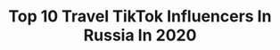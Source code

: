---
title: Top 10 Travel TikTok Influencers In Russia In 2020
description: >-
  Find top travel TikTok influencers in Russia in 2020. Most popular hashtags: #quarantine #beach #trend #riceterrace.
platform: TikTok
profiles:
  - username: "andrewglazunov"
    fullname: >-
      Andrew Glazunov 
    location: "Russia"
    followers: 575894
    engagement: 2720
    commentsToLikes: 0.005548
    id: cka6b5hxwyxpo0i78p80vtc0x
    verified: true
    hashtags: "#recomendation, #recommendations, #top, #asmr"
  - username: "fantine.music"
    fullname: >-
      Fantine 
    location: "Russia"
    followers: 4993
    engagement: 898
    commentsToLikes: 0.062926
    id: ck9vctu2cs4qe0j781orgb32z
    verified: false
    hashtags: "#dancinglikeastriper, #ukulelecover, #letitgo, #dontrushchallenge"
  - username: "bukhanovaa"
    fullname: >-
      bukhanovaa
    location: "Russia"
    followers: 2543
    engagement: 1565
    commentsToLikes: 0.024592
    id: ckach9aaayfma0i78ed30ntq3
    verified: false
    hashtags: "#foodies, #amsterdam, #breakfast, #coffeechallenge"
  - username: "boris_kuzin"
    fullname: >-
      boris_kuzin
    location: "Russia"
    followers: 20292
    engagement: 469
    commentsToLikes: 0.024039
    id: ck8kd36m8415h0j788zi93dty
    verified: false
    hashtags: "#russianwinter, #swing, #asia, #foodporn"
  - username: "bezputevki"
    fullname: >-
      Bezputevki
    location: "Russia"
    followers: 38233
    engagement: 1011
    commentsToLikes: 0.009092
    id: cka0ifc6gddef0i784se4zom3
    verified: false
    hashtags: "#java, #flight, #praha, #water"
  - username: "arsconcept"
    fullname: >-
      Arsen Khachatrian
    location: "Russia"
    followers: 274987
    engagement: 325
    commentsToLikes: 0.012750
    id: ck81rzlmvox180j78k0ueid90
    verified: false
    hashtags: "#tiktoker, #unrealengine, #tiktoktraveler, #interior"
  - username: "angeltrips"
    fullname: >-
      Angelina
    location: "Russia"
    followers: 174951
    engagement: 751
    commentsToLikes: 0.016211
    id: ckamvrd2o54d10i789qxe9944
    verified: false
    hashtags: "#outfitchallenge, #foru, #fairytail, #timelapse"
  - username: "vorobchik35"
    fullname: >-
      Птица счастья
    location: "Russia"
    followers: 3836
    engagement: 568
    commentsToLikes: 0.042910
    id: ck9dyejzuwz9d0j78p5ju6d9z
    verified: false
    hashtags: "#style, #man, #diamondbeach, #bestvideo"
  - username: "oso150"
    fullname: >-
      Stas Lukas
    location: "Russia"
    followers: 58682
    engagement: 575
    commentsToLikes: 0.016081
    id: cka0phv208bo20i783ggr68op
    verified: false
    hashtags: "#seaquest2, #samsung, #workout, #sunset"
  - username: "blondegirl_diary"
    fullname: >-
      blondegirl_diary
    location: "Russia"
    followers: 17939
    engagement: 679
    commentsToLikes: 0.014297
    id: cka0ifa2rdd030i7839hsyuoe
    verified: false
    hashtags: "#nusapenida, #poledancing, #planetearth, #plane"
---